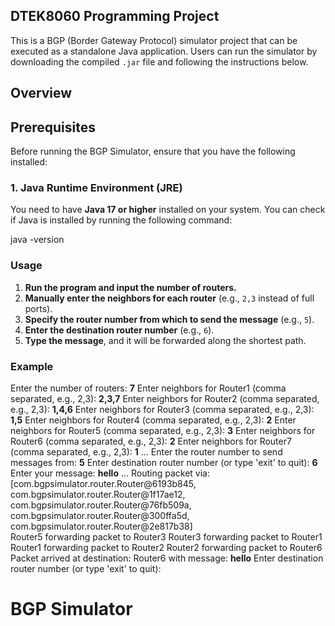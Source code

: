 ## DTEK8060 Programming Project


This is a BGP (Border Gateway Protocol) simulator project that can be executed as a standalone Java application. Users can run the simulator by downloading the compiled `.jar` file and following the instructions below.
## Overview



## Prerequisites

Before running the BGP Simulator, ensure that you have the following installed:

### 1. **Java Runtime Environment (JRE)**

You need to have **Java 17 or higher** installed on your system. You can check if Java is installed by running the following command:

java -version

### Usage
1. **Run the program and input the number of routers.**
2. **Manually enter the neighbors for each router** (e.g., `2,3` instead of full ports).
3. **Specify the router number from which to send the message** (e.g., `5`).
4. **Enter the destination router number** (e.g., `6`).
5. **Type the message**, and it will be forwarded along the shortest path.

### Example
Enter the number of routers: **7**
Enter neighbors for Router1 (comma separated, e.g., 2,3): **2,3,7**
Enter neighbors for Router2 (comma separated, e.g., 2,3): **1,4,6**
Enter neighbors for Router3 (comma separated, e.g., 2,3): **1,5**
Enter neighbors for Router4 (comma separated, e.g., 2,3): **2**
Enter neighbors for Router5 (comma separated, e.g., 2,3): **3**
Enter neighbors for Router6 (comma separated, e.g., 2,3): **2**
Enter neighbors for Router7 (comma separated, e.g., 2,3): **1**
...
Enter the router number to send messages from: **5**
Enter destination router number (or type 'exit' to quit): **6**
Enter your message: **hello**
...
Routing packet via: [com.bgpsimulator.router.Router@6193b845, com.bgpsimulator.router.Router@1f17ae12, com.bgpsimulator.router.Router@76fb509a, com.bgpsimulator.router.Router@300ffa5d, com.bgpsimulator.router.Router@2e817b38]  
Router5 forwarding packet to Router3
Router3 forwarding packet to Router1
Router1 forwarding packet to Router2
Router2 forwarding packet to Router6
Packet arrived at destination: Router6 with message: **hello**
Enter destination router number (or type 'exit' to quit): 
# BGP Simulator


